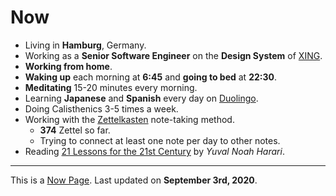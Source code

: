 <SEO title="Now" pathname="/now/" />

# Now

- Living in **Hamburg**, Germany.
- Working as a **Senior Software Engineer** on the **Design System** of [XING](https://www.xing.com/).
- **Working from home**.
- **Waking up** each morning at **6:45** and **going to bed** at **22:30**.
- **Meditating** 15-20 minutes every morning.
- Learning **Japanese** and **Spanish** every day on [Duolingo](https://www.duolingo.com/profile/kogakure).
- Doing <TextLink to="/calisthenics/">Calisthenics</TextLink> 3-5 times a week.
- Working with the [Zettelkasten](https://zettelkasten.de/) note-taking method.
  - **374** Zettel so far.
  - Trying to connect at least one note per day to other notes.
- Reading [21 Lessons for the 21st Century](https://www.goodreads.com/book/show/36689737-21-lessons-for-the-21st-century) by _Yuval Noah Harari_.

---

This is a [Now Page](https://nownownow.com/). Last updated on **September 3rd, 2020**.
